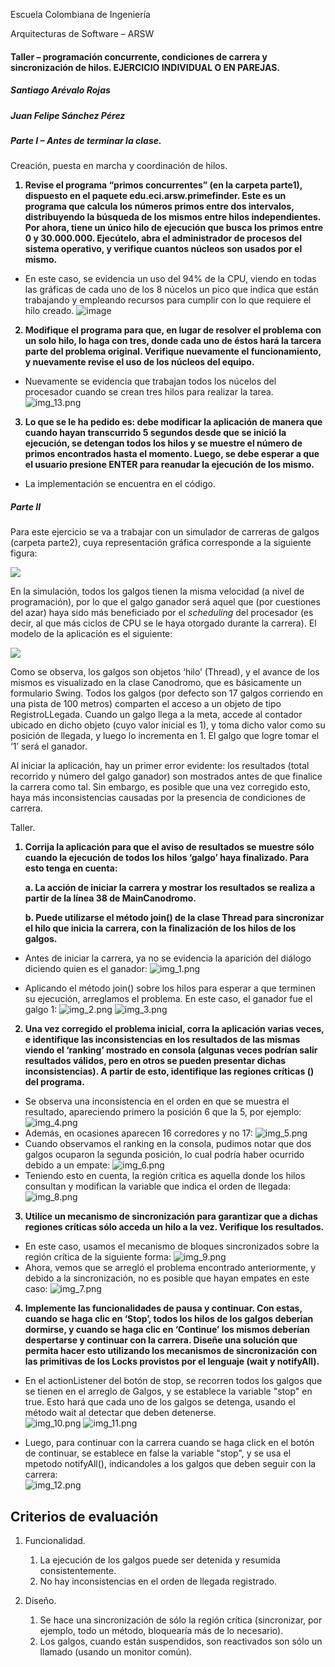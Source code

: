 Escuela Colombiana de Ingeniería

Arquitecturas de Software – ARSW

#### Taller – programación concurrente, condiciones de carrera y sincronización de hilos. EJERCICIO INDIVIDUAL O EN PAREJAS.

##### Santiago Arévalo Rojas
##### Juan Felipe Sánchez Pérez

##### Parte I – Antes de terminar la clase.

Creación, puesta en marcha y coordinación de hilos.

<strong>

1. Revise el programa “primos concurrentes” (en la carpeta parte1), dispuesto en el paquete edu.eci.arsw.primefinder. Este es un programa que calcula los números primos entre dos intervalos, distribuyendo la búsqueda de los mismos entre hilos independientes. Por ahora, tiene un único hilo de ejecución que busca los primos entre 0 y 30.000.000. Ejecútelo, abra el administrador de procesos del sistema operativo, y verifique cuantos núcleos son usados por el mismo.  

</strong>

* En este caso, se evidencia un uso del 94% de la CPU, viendo en todas las gráficas de cada uno de los 8 núcelos un pico que indica que están trabajando y empleando recursos para cumplir con lo que requiere el hilo creado.
![image](https://github.com/juansanxz/ARSW-LAB02/assets/123812331/ccb15dc9-0515-42ec-b43e-82c67c435597)

<strong>

2. Modifique el programa para que, en lugar de resolver el problema con un solo hilo, lo haga con tres, donde cada uno de éstos hará la tarcera parte del problema original. Verifique nuevamente el funcionamiento, y nuevamente revise el uso de los núcleos del equipo.

</strong> 

* Nuevamente se evidencia que trabajan todos los núcelos del procesador cuando se crean tres hilos para realizar la tarea.
![img_13.png](img/img_13.png)

<strong>

3. Lo que se le ha pedido es: debe modificar la aplicación de manera que cuando hayan transcurrido 5 segundos desde que se inició la ejecución, se detengan todos los hilos y se muestre el número de primos encontrados hasta el momento. Luego, se debe esperar a que el usuario presione ENTER para reanudar la ejecución de los mismo.

</strong> 

* La implementación se encuentra en el código.

##### Parte II 


Para este ejercicio se va a trabajar con un simulador de carreras de galgos (carpeta parte2), cuya representación gráfica corresponde a la siguiente figura:

![](./img/media/image1.png)

En la simulación, todos los galgos tienen la misma velocidad (a nivel de programación), por lo que el galgo ganador será aquel que (por cuestiones del azar) haya sido más beneficiado por el *scheduling* del
procesador (es decir, al que más ciclos de CPU se le haya otorgado durante la carrera). El modelo de la aplicación es el siguiente:

![](./img/media/image2.png)

Como se observa, los galgos son objetos ‘hilo’ (Thread), y el avance de los mismos es visualizado en la clase Canodromo, que es básicamente un formulario Swing. Todos los galgos (por defecto son 17 galgos corriendo en una pista de 100 metros) comparten el acceso a un objeto de tipo
RegistroLLegada. Cuando un galgo llega a la meta, accede al contador ubicado en dicho objeto (cuyo valor inicial es 1), y toma dicho valor como su posición de llegada, y luego lo incrementa en 1. El galgo que
logre tomar el ‘1’ será el ganador.

Al iniciar la aplicación, hay un primer error evidente: los resultados (total recorrido y número del galgo ganador) son mostrados antes de que finalice la carrera como tal. Sin embargo, es posible que una vez corregido esto, haya más inconsistencias causadas por la presencia de condiciones de carrera.

Taller.

<strong>

1.  Corrija la aplicación para que el aviso de resultados se muestre
    sólo cuando la ejecución de todos los hilos ‘galgo’ haya finalizado.
    Para esto tenga en cuenta:

    a.  La acción de iniciar la carrera y mostrar los resultados se realiza a partir de la línea 38 de MainCanodromo.

    b.  Puede utilizarse el método join() de la clase Thread para sincronizar el hilo que inicia la carrera, con la finalización de los hilos de los galgos.

</strong>

* Antes de iniciar la carrera, ya no se evidencia la aparición del diálogo diciendo quien es el ganador:
![img_1.png](img/img_1.png)

* Aplicando el método join() sobre los hilos para esperar a que terminen su ejecución, arreglamos el problema. En este caso, el ganador fue el galgo 1:
![img_2.png](img/img_2.png)
![img_3.png](img/img_3.png)

<strong>

2.  Una vez corregido el problema inicial, corra la aplicación varias
    veces, e identifique las inconsistencias en los resultados de las
    mismas viendo el ‘ranking’ mostrado en consola (algunas veces
    podrían salir resultados válidos, pero en otros se pueden presentar
    dichas inconsistencias). A partir de esto, identifique las regiones
    críticas () del programa.

</strong>

* Se observa una inconsistencia en el orden en que se muestra el resultado, apareciendo primero la posición 6 que la 5, por ejemplo:
![img_4.png](img/img_4.png)
* Además, en ocasiones aparecen 16 corredores y no 17:
![img_5.png](img/img_5.png)
* Cuando observamos el ranking en la consola, pudimos notar que dos galgos ocuparon la segunda posición, lo cual podría haber ocurrido debido a un empate:
![img_6.png](img/img_6.png)
* Teniendo esto en cuenta, la región crítica es aquella donde los hilos consultan y modifican la variable que indica el orden de llegada:
![img_8.png](img/img_8.png)

<strong>

3.  Utilice un mecanismo de sincronización para garantizar que a dichas
    regiones críticas sólo acceda un hilo a la vez. Verifique los
    resultados.

</strong>

* En este caso, usamos el mecanismo de bloques sincronizados sobre la región crítica de la siguiente forma:
![img_9.png](img/img_9.png)
* Ahora, vemos que se arregló el problema encontrado anteriormente, y debido a la sincronización, no es posible que hayan empates en este caso:
![img_7.png](img/img_7.png)

<strong>

4.  Implemente las funcionalidades de pausa y continuar. Con estas,
    cuando se haga clic en ‘Stop’, todos los hilos de los galgos
    deberían dormirse, y cuando se haga clic en ‘Continue’ los mismos
    deberían despertarse y continuar con la carrera. Diseñe una solución que permita hacer esto utilizando los mecanismos de sincronización con las primitivas de los Locks provistos por el lenguaje (wait y notifyAll).

</strong>

* En el actionListener del botón de stop, se recorren todos los galgos que se tienen en el arreglo de Galgos, y se establece la variable "stop" en true. Esto hará que cada uno de los galgos se detenga, usando el método wait al detectar que deben detenerse.  
![img_10.png](img/img_10.png)
![img_11.png](img/img_11.png)

* Luego, para continuar con la carrera cuando se haga click en el botón de continuar, se establece en false la variable "stop", y se usa el mpetodo notifyAll(), indicandoles a los galgos que deben seguir con la carrera:  
![img_12.png](img/img_12.png)

## Criterios de evaluación

1. Funcionalidad. 
   1. La ejecución de los galgos puede ser detenida y resumida consistentemente. 
   2. No hay inconsistencias en el orden de llegada registrado.
    
2. Diseño. 
   1. Se hace una sincronización de sólo la región crítica (sincronizar, por ejemplo, todo un método, bloquearía más de lo necesario). 
   2. Los galgos, cuando están suspendidos, son reactivados son sólo un llamado (usando un monitor común).

